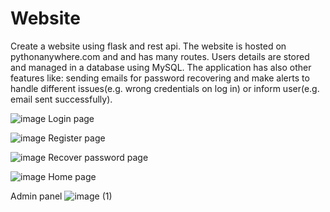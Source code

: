 # Website
Create a website using flask and rest api. The website is hosted on pythonanywhere.com and and has many routes. Users details are stored and managed in a database using MySQL. The application has also other features like: sending emails for password recovering and make alerts to handle different issues(e.g. wrong credentials on log in) or inform user(e.g. email sent successfully).

![image](https://github.com/mihai-ciorobitca/Website/assets/146944097/cb393228-dc08-4980-a074-f33fead636b1)
Login page

![image](https://github.com/mihai-ciorobitca/Website/assets/146944097/6964499e-dea9-4fe8-a978-01a9bd31f56b)
Register page

![image](https://github.com/mihai-ciorobitca/Website/assets/146944097/2284a9e5-172d-4629-9fa5-19d54ed9b205)
Recover password page

![image](https://github.com/mihai-ciorobitca/Website/assets/146944097/7081af29-f8d3-4e43-afa0-df8517d42ea1)
Home page

Admin panel
![image (1)](https://github.com/mihai-ciorobitca/Website/assets/146944097/a73d12c5-0b6f-4591-9a39-0532d616fd45)
